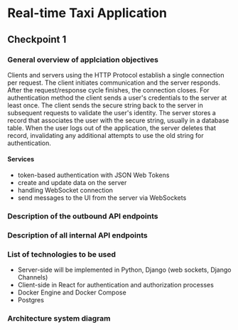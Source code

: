 # Real-time Taxi Application
## Checkpoint 1
### General overview of applciation objectives
Clients and servers using the HTTP Protocol establish a single connection per request. The client initiates communication and the server responds. 
After the request/response cycle finishes, the connection closes. 
For authentication method the client sends a user's credentials to the server at least once. 
The client sends the secure string back to the server in subsequent requests to validate the user's identity. 
The server stores a record that associates the user with the secure string, usually in a database table. 
When the user logs out of the application, the server deletes that record, invalidating any additional attempts to use the old string for authentication.

#### Services
* token-based authentication with JSON Web Tokens
* create and update data on the server
* handling WebSocket connection
* send messages to the UI from the server via WebSockets

### Description of the outbound API endpoints
### Description of all internal API endpoints
	
### List of technologies to be used
* Server-side will be implemented in Python, Django (web sockets, Django Channels)
* Client-side in React for authentication and authorization processes
* Docker Engine and Docker Compose
* Postgres
	
### Architecture system diagram

